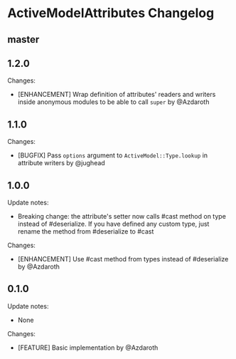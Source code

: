 # ActiveModelAttributes Changelog

## master

## 1.2.0

Changes:
- [ENHANCEMENT] Wrap definition of attributes' readers and writers inside anonymous modules to be able to call `super` by @Azdaroth

## 1.1.0

Changes:
  - [BUGFIX] Pass `options` argument to `ActiveModel::Type.lookup` in attribute writers by @jughead

## 1.0.0

Update notes:
  - Breaking change: the attribute's setter now calls #cast method on type instead of #deserialize. If you have defined any custom type, just rename the method from #deserialize to #cast

Changes:
  - [ENHANCEMENT] Use #cast method from types instead of #deserialize by @Azdaroth

## 0.1.0

Update notes:
  - None

Changes:
  - [FEATURE] Basic implementation by @Azdaroth

